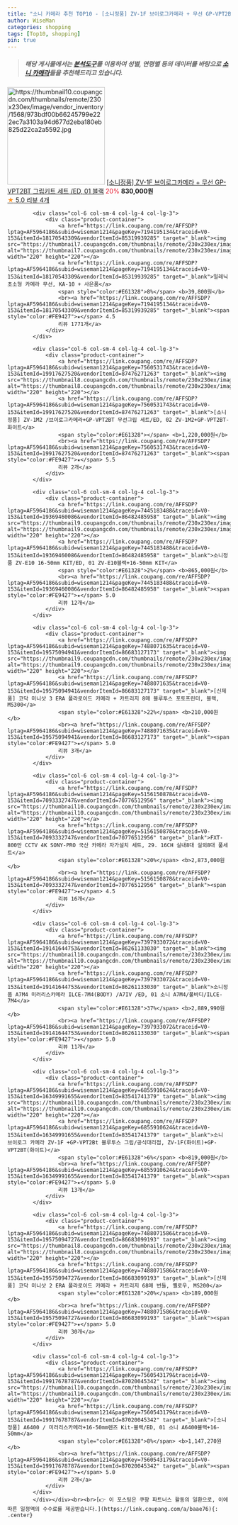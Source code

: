 ```yaml
---
title: "소니 카메라 추천 TOP10 - [소니정품] ZV-1F 브이로그카메라 + 무선 GP-VPT2BT 그립키트 세트 /ED, 01 블랙"
author: WiseMan
categories: shopping
tags: [Top10, shopping]
pin: true
---
```


> ##### 해당 게시물에서는 [**분석도구**](https://itemscout.io/)를 이용하여 **성별**, **연령별** 등의 데이터를 바탕으로 [**소니 카메라**](https://link.coupang.com/a/baae76)들을 추천해드리고 있습니다.
<div class="container"><div class="row">
            <div class="col-6 col-sm-4 col-lg-4 col-lg-3">
                <div class="product-container">
                    <a href="https://link.coupang.com/re/AFFSDP?lptag=AF5964186&subid=wiseman1214&pageKey=7457804462&traceid=V0-153&itemId=19431720139&vendorItemId=86543335526" target="_blank"><img src="https://thumbnail10.coupangcdn.com/thumbnails/remote/230x230ex/image/vendor_inventory/1568/973bdf00b66245799e222ec7a3103a94d677d2eba180eb825d22ca2a5592.jpg" alt="https://thumbnail10.coupangcdn.com/thumbnails/remote/230x230ex/image/vendor_inventory/1568/973bdf00b66245799e222ec7a3103a94d677d2eba180eb825d22ca2a5592.jpg" width="220" height="220"></a>
                    <a href="https://link.coupang.com/re/AFFSDP?lptag=AF5964186&subid=wiseman1214&pageKey=7457804462&traceid=V0-153&itemId=19431720139&vendorItemId=86543335526" target="_blank">[소니정품] ZV-1F 브이로그카메라 + 무선 GP-VPT2BT 그립키트 세트 /ED, 01 블랙</a>
                    <span style="color:#E61328">20%</span> <b>830,000원</b>
                    <br><a href="https://link.coupang.com/re/AFFSDP?lptag=AF5964186&subid=wiseman1214&pageKey=7457804462&traceid=V0-153&itemId=19431720139&vendorItemId=86543335526" target="_blank"><span style="color:#FE9427">★</span> 5.0
                    리뷰 4개</a>
                </div>
            </div>
            
            <div class="col-6 col-sm-4 col-lg-4 col-lg-3">
                <div class="product-container">
                    <a href="https://link.coupang.com/re/AFFSDP?lptag=AF5964186&subid=wiseman1214&pageKey=7194195134&traceid=V0-153&itemId=18170543309&vendorItemId=85319939285" target="_blank"><img src="https://thumbnail7.coupangcdn.com/thumbnails/remote/230x230ex/image/vendor_inventory/f821/060f0cc48ce9c12b36b049a091ff597f8f18d43ac070bc59ef7ad8b1253c.jpg" alt="https://thumbnail7.coupangcdn.com/thumbnails/remote/230x230ex/image/vendor_inventory/f821/060f0cc48ce9c12b36b049a091ff597f8f18d43ac070bc59ef7ad8b1253c.jpg" width="220" height="220"></a>
                    <a href="https://link.coupang.com/re/AFFSDP?lptag=AF5964186&subid=wiseman1214&pageKey=7194195134&traceid=V0-153&itemId=18170543309&vendorItemId=85319939285" target="_blank">일레닉 초소형 카메라 무선, KA-10 + 사은품</a>
                    <span style="color:#E61328">8%</span> <b>39,800원</b>
                    <br><a href="https://link.coupang.com/re/AFFSDP?lptag=AF5964186&subid=wiseman1214&pageKey=7194195134&traceid=V0-153&itemId=18170543309&vendorItemId=85319939285" target="_blank"><span style="color:#FE9427">★</span> 4.5
                    리뷰 1771개</a>
                </div>
            </div>
            
            <div class="col-6 col-sm-4 col-lg-4 col-lg-3">
                <div class="product-container">
                    <a href="https://link.coupang.com/re/AFFSDP?lptag=AF5964186&subid=wiseman1214&pageKey=7560531743&traceid=V0-153&itemId=19917627520&vendorItemId=87476271263" target="_blank"><img src="https://thumbnail8.coupangcdn.com/thumbnails/remote/230x230ex/image/vendor_inventory/2990/c2f01c66e28cdb4139bddbea00ab4524e70ffe32e84b7f5c730ecb041ccd.jpg" alt="https://thumbnail8.coupangcdn.com/thumbnails/remote/230x230ex/image/vendor_inventory/2990/c2f01c66e28cdb4139bddbea00ab4524e70ffe32e84b7f5c730ecb041ccd.jpg" width="220" height="220"></a>
                    <a href="https://link.coupang.com/re/AFFSDP?lptag=AF5964186&subid=wiseman1214&pageKey=7560531743&traceid=V0-153&itemId=19917627520&vendorItemId=87476271263" target="_blank">[소니정품] ZV-1M2 /브이로그카메라+GP-VPT2BT 무선그립 세트/ED, 02 ZV-1M2+GP-VPT2BT-화이트</a>
                    <span style="color:#E61328"></span> <b>1,220,000원</b>
                    <br><a href="https://link.coupang.com/re/AFFSDP?lptag=AF5964186&subid=wiseman1214&pageKey=7560531743&traceid=V0-153&itemId=19917627520&vendorItemId=87476271263" target="_blank"><span style="color:#FE9427">★</span> 5.5
                    리뷰 2개</a>
                </div>
            </div>
            
            <div class="col-6 col-sm-4 col-lg-4 col-lg-3">
                <div class="product-container">
                    <a href="https://link.coupang.com/re/AFFSDP?lptag=AF5964186&subid=wiseman1214&pageKey=7445183488&traceid=V0-153&itemId=19369460086&vendorItemId=86482485958" target="_blank"><img src="https://thumbnail9.coupangcdn.com/thumbnails/remote/230x230ex/image/vendor_inventory/6f93/c7540d097aab7122f7d149d362e1e04e3385d4fe14763626634fbf1a1e9e.jpg" alt="https://thumbnail9.coupangcdn.com/thumbnails/remote/230x230ex/image/vendor_inventory/6f93/c7540d097aab7122f7d149d362e1e04e3385d4fe14763626634fbf1a1e9e.jpg" width="220" height="220"></a>
                    <a href="https://link.coupang.com/re/AFFSDP?lptag=AF5964186&subid=wiseman1214&pageKey=7445183488&traceid=V0-153&itemId=19369460086&vendorItemId=86482485958" target="_blank">소니정품 ZV-E10 16-50mm KIT/ED, 01 ZV-E10블랙+16-50mm KIT</a>
                    <span style="color:#E61328">2%</span> <b>865,000원</b>
                    <br><a href="https://link.coupang.com/re/AFFSDP?lptag=AF5964186&subid=wiseman1214&pageKey=7445183488&traceid=V0-153&itemId=19369460086&vendorItemId=86482485958" target="_blank"><span style="color:#FE9427">★</span> 5.0
                    리뷰 12개</a>
                </div>
            </div>
            
            <div class="col-6 col-sm-4 col-lg-4 col-lg-3">
                <div class="product-container">
                    <a href="https://link.coupang.com/re/AFFSDP?lptag=AF5964186&subid=wiseman1214&pageKey=7488071635&traceid=V0-153&itemId=19575094941&vendorItemId=86683127173" target="_blank"><img src="https://thumbnail9.coupangcdn.com/thumbnails/remote/230x230ex/image/vendor_inventory/944c/2dd4b5ac2f58b63fad0634741681fb841018eb9b03c431c524ebd90795b5.png" alt="https://thumbnail9.coupangcdn.com/thumbnails/remote/230x230ex/image/vendor_inventory/944c/2dd4b5ac2f58b63fad0634741681fb841018eb9b03c431c524ebd90795b5.png" width="220" height="220"></a>
                    <a href="https://link.coupang.com/re/AFFSDP?lptag=AF5964186&subid=wiseman1214&pageKey=7488071635&traceid=V0-153&itemId=19575094941&vendorItemId=86683127173" target="_blank">[신제품] 코닥 미니샷 3 ERA 폴라로이드 카메라 + 카트리지 8매 블루투스 포토프린터, 블랙, MS300</a>
                    <span style="color:#E61328">22%</span> <b>210,000원</b>
                    <br><a href="https://link.coupang.com/re/AFFSDP?lptag=AF5964186&subid=wiseman1214&pageKey=7488071635&traceid=V0-153&itemId=19575094941&vendorItemId=86683127173" target="_blank"><span style="color:#FE9427">★</span> 5.0
                    리뷰 3개</a>
                </div>
            </div>
            
            <div class="col-6 col-sm-4 col-lg-4 col-lg-3">
                <div class="product-container">
                    <a href="https://link.coupang.com/re/AFFSDP?lptag=AF5964186&subid=wiseman1214&pageKey=5156150878&traceid=V0-153&itemId=7093332747&vendorItemId=70776512956" target="_blank"><img src="https://thumbnail10.coupangcdn.com/thumbnails/remote/230x230ex/image/vendor_inventory/0375/9c8690dbbd7349ec138f693cdd7c7e3345c9c4a72462a125fed69cf67ed9.jpg" alt="https://thumbnail10.coupangcdn.com/thumbnails/remote/230x230ex/image/vendor_inventory/0375/9c8690dbbd7349ec138f693cdd7c7e3345c9c4a72462a125fed69cf67ed9.jpg" width="220" height="220"></a>
                    <a href="https://link.coupang.com/re/AFFSDP?lptag=AF5964186&subid=wiseman1214&pageKey=5156150878&traceid=V0-153&itemId=7093332747&vendorItemId=70776512956" target="_blank">FXT-800만 CCTV 4K SONY-PRO 국산 카메라 자가설치 세트, 29. 16CH 실내8대 실외8대 풀세트</a>
                    <span style="color:#E61328">20%</span> <b>2,873,000원</b>
                    <br><a href="https://link.coupang.com/re/AFFSDP?lptag=AF5964186&subid=wiseman1214&pageKey=5156150878&traceid=V0-153&itemId=7093332747&vendorItemId=70776512956" target="_blank"><span style="color:#FE9427">★</span> 4.5
                    리뷰 16개</a>
                </div>
            </div>
            
            <div class="col-6 col-sm-4 col-lg-4 col-lg-3">
                <div class="product-container">
                    <a href="https://link.coupang.com/re/AFFSDP?lptag=AF5964186&subid=wiseman1214&pageKey=7397933072&traceid=V0-153&itemId=19141644753&vendorItemId=86261133030" target="_blank"><img src="https://thumbnail10.coupangcdn.com/thumbnails/remote/230x230ex/image/vendor_inventory/35bf/2c1d1a5cb0f505d5b0be8e7124c39002fc09130f54ab3b78e8c71a1c0c17.jpg" alt="https://thumbnail10.coupangcdn.com/thumbnails/remote/230x230ex/image/vendor_inventory/35bf/2c1d1a5cb0f505d5b0be8e7124c39002fc09130f54ab3b78e8c71a1c0c17.jpg" width="220" height="220"></a>
                    <a href="https://link.coupang.com/re/AFFSDP?lptag=AF5964186&subid=wiseman1214&pageKey=7397933072&traceid=V0-153&itemId=19141644753&vendorItemId=86261133030" target="_blank">소니정품 A7M4 미러리스카메라 ILCE-7M4(BODY) /A7IV /ED, 01 소니 A7M4/풀바디/ILCE-7M4</a>
                    <span style="color:#E61328">37%</span> <b>2,889,990원</b>
                    <br><a href="https://link.coupang.com/re/AFFSDP?lptag=AF5964186&subid=wiseman1214&pageKey=7397933072&traceid=V0-153&itemId=19141644753&vendorItemId=86261133030" target="_blank"><span style="color:#FE9427">★</span> 5.0
                    리뷰 11개</a>
                </div>
            </div>
            
            <div class="col-6 col-sm-4 col-lg-4 col-lg-3">
                <div class="product-container">
                    <a href="https://link.coupang.com/re/AFFSDP?lptag=AF5964186&subid=wiseman1214&pageKey=6855910624&traceid=V0-153&itemId=16349991655&vendorItemId=83541741379" target="_blank"><img src="https://thumbnail10.coupangcdn.com/thumbnails/remote/230x230ex/image/vendor_inventory/63c5/e3d7021dc7baf2f7e48c4843a2c6fd4a3f9de83b22283e57f5ba422f2ea2.jpg" alt="https://thumbnail10.coupangcdn.com/thumbnails/remote/230x230ex/image/vendor_inventory/63c5/e3d7021dc7baf2f7e48c4843a2c6fd4a3f9de83b22283e57f5ba422f2ea2.jpg" width="220" height="220"></a>
                    <a href="https://link.coupang.com/re/AFFSDP?lptag=AF5964186&subid=wiseman1214&pageKey=6855910624&traceid=V0-153&itemId=16349991655&vendorItemId=83541741379" target="_blank">소니 브이로그 카메라 ZV-1F +GP-VPT2Bt 블루투스 그립/공식대리점, ZV-1F(화이트)+GP-VPT2BT(화이트)</a>
                    <span style="color:#E61328">6%</span> <b>819,000원</b>
                    <br><a href="https://link.coupang.com/re/AFFSDP?lptag=AF5964186&subid=wiseman1214&pageKey=6855910624&traceid=V0-153&itemId=16349991655&vendorItemId=83541741379" target="_blank"><span style="color:#FE9427">★</span> 5.0
                    리뷰 13개</a>
                </div>
            </div>
            
            <div class="col-6 col-sm-4 col-lg-4 col-lg-3">
                <div class="product-container">
                    <a href="https://link.coupang.com/re/AFFSDP?lptag=AF5964186&subid=wiseman1214&pageKey=7488071586&traceid=V0-153&itemId=19575094727&vendorItemId=86683099193" target="_blank"><img src="https://thumbnail8.coupangcdn.com/thumbnails/remote/230x230ex/image/vendor_inventory/7a61/58a14ac4ad315c254c49a09abc3f62db5ab473267f8b99633669932a656f.png" alt="https://thumbnail8.coupangcdn.com/thumbnails/remote/230x230ex/image/vendor_inventory/7a61/58a14ac4ad315c254c49a09abc3f62db5ab473267f8b99633669932a656f.png" width="220" height="220"></a>
                    <a href="https://link.coupang.com/re/AFFSDP?lptag=AF5964186&subid=wiseman1214&pageKey=7488071586&traceid=V0-153&itemId=19575094727&vendorItemId=86683099193" target="_blank">[신제품] 코닥 미니샷 2 ERA 폴라로이드 카메라 + 카트리지 68매 번들, 옐로우, MS200</a>
                    <span style="color:#E61328">20%</span> <b>189,000원</b>
                    <br><a href="https://link.coupang.com/re/AFFSDP?lptag=AF5964186&subid=wiseman1214&pageKey=7488071586&traceid=V0-153&itemId=19575094727&vendorItemId=86683099193" target="_blank"><span style="color:#FE9427">★</span> 5.0
                    리뷰 30개</a>
                </div>
            </div>
            
            <div class="col-6 col-sm-4 col-lg-4 col-lg-3">
                <div class="product-container">
                    <a href="https://link.coupang.com/re/AFFSDP?lptag=AF5964186&subid=wiseman1214&pageKey=7560543179&traceid=V0-153&itemId=19917678787&vendorItemId=87020045342" target="_blank"><img src="https://thumbnail10.coupangcdn.com/thumbnails/remote/230x230ex/image/vendor_inventory/c6a0/45a697eb40d8da074179f5ab00d3615094cf5472fc30307e0e6234724856.jpg" alt="https://thumbnail10.coupangcdn.com/thumbnails/remote/230x230ex/image/vendor_inventory/c6a0/45a697eb40d8da074179f5ab00d3615094cf5472fc30307e0e6234724856.jpg" width="220" height="220"></a>
                    <a href="https://link.coupang.com/re/AFFSDP?lptag=AF5964186&subid=wiseman1214&pageKey=7560543179&traceid=V0-153&itemId=19917678787&vendorItemId=87020045342" target="_blank">[소니정품] A6400 / 미러리스카메라+16-50mm렌즈 Kit-블랙/ED, 01 소니 A6400블랙+16-50mm</a>
                    <span style="color:#E61328">8%</span> <b>1,147,270원</b>
                    <br><a href="https://link.coupang.com/re/AFFSDP?lptag=AF5964186&subid=wiseman1214&pageKey=7560543179&traceid=V0-153&itemId=19917678787&vendorItemId=87020045342" target="_blank"><span style="color:#FE9427">★</span> 5.0
                    리뷰 2개</a>
                </div>
            </div>
            </div></div><br><br>[👉 이 포스팅은 쿠팡 파트너스 활동의 일환으로, 이에 따른 일정액의 수수료를 제공받습니다.](https://link.coupang.com/a/baae76){: .center}